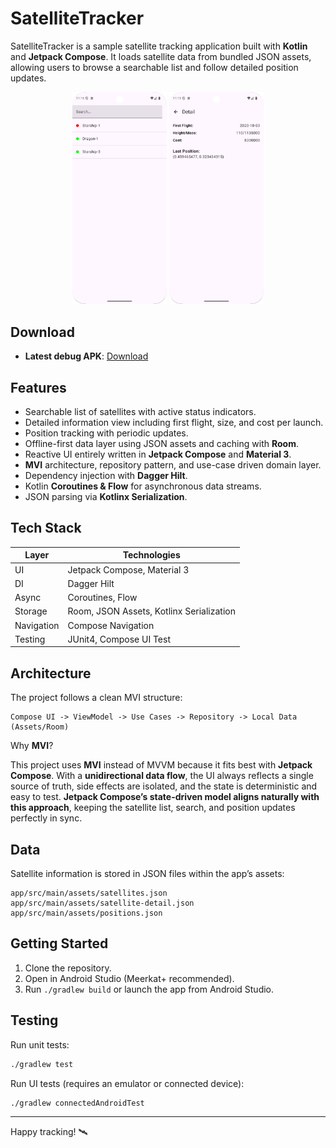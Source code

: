 # SatelliteTracker

SatelliteTracker is a sample satellite tracking application built with **Kotlin** and **Jetpack Compose**. It loads satellite data from bundled JSON assets, allowing users to browse a searchable list and follow detailed position updates.

<p align="center">
<img src="/photos/ss1.png" width="30%"/>
<img src="/photos/ss2.png" width="30%"/>
</p>

## Download
- **Latest debug APK**: [Download](https://github.com/thebsk/SatelliteTracker/releases/download/1.0/app-debug.apk)
  
## Features
- Searchable list of satellites with active status indicators.
- Detailed information view including first flight, size, and cost per launch.
- Position tracking with periodic updates.
- Offline-first data layer using JSON assets and caching with **Room**.
- Reactive UI entirely written in **Jetpack Compose** and **Material 3**.
- **MVI** architecture, repository pattern, and use-case driven domain layer.
- Dependency injection with **Dagger Hilt**.
- Kotlin **Coroutines & Flow** for asynchronous data streams.
- JSON parsing via **Kotlinx Serialization**.

## Tech Stack
| Layer | Technologies |
|-------|--------------|
| UI | Jetpack Compose, Material 3 |
| DI | Dagger Hilt |
| Async | Coroutines, Flow |
| Storage | Room, JSON Assets, Kotlinx Serialization |
| Navigation | Compose Navigation |
| Testing | JUnit4, Compose UI Test |

## Architecture
The project follows a clean MVI structure:
```
Compose UI -> ViewModel -> Use Cases -> Repository -> Local Data (Assets/Room)
```
Why **MVI**?

This project uses **MVI** instead of MVVM because it fits best with **Jetpack Compose**. With a **unidirectional data flow**, the UI always reflects a single source of truth, side effects are isolated, and the state is deterministic and easy to test. **Jetpack Compose’s state-driven model aligns naturally with this approach**, keeping the satellite list, search, and position updates perfectly in sync.

## Data
Satellite information is stored in JSON files within the app’s assets:
```
app/src/main/assets/satellites.json
app/src/main/assets/satellite-detail.json
app/src/main/assets/positions.json
```

## Getting Started
1. Clone the repository.
2. Open in Android Studio (Meerkat+ recommended).
3. Run `./gradlew build` or launch the app from Android Studio.

## Testing
Run unit tests:

```bash
./gradlew test
```

Run UI tests (requires an emulator or connected device):

```bash
./gradlew connectedAndroidTest
```

---
Happy tracking! 🛰️
